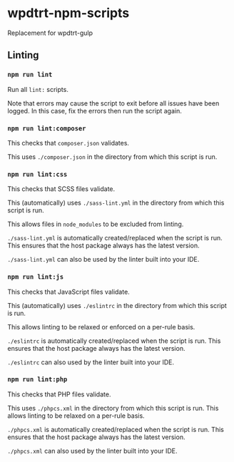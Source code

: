 # wpdtrt-npm-scripts

Replacement for wpdtrt-gulp

## Linting

### `npm run lint`

Run all `lint:` scripts.

Note that errors may cause the script to exit before all issues have been logged. In this case, fix the errors then run the script again.

### `npm run lint:composer`

This checks that `composer.json` validates.

This uses `./composer.json` in the directory from which this script is run.

### `npm run lint:css`

This checks that SCSS files validate.

This (automatically) uses `./sass-lint.yml` in the directory from which this script is run.

This allows files in `node_modules` to be excluded from linting.

`./sass-lint.yml` is automatically created/replaced when the script is run. This ensures that the host package always has the latest version.

`./sass-lint.yml` can also be used by the linter built into your IDE.

### `npm run lint:js`

This checks that JavaScript files validate.

This (automatically) uses `./eslintrc` in the directory from which this script is run.

This allows linting to be relaxed or enforced on a per-rule basis.

`./eslintrc` is automatically created/replaced when the script is run. This ensures that the host package always has the latest version.

`./eslintrc` can also used by the linter built into your IDE.

### `npm run lint:php`

This checks that PHP files validate.

This uses `./phpcs.xml` in the directory from which this script is run. This allows linting to be relaxed on a per-rule basis.

`./phpcs.xml` is automatically created/replaced when the script is run. This ensures that the host package always has the latest version.

`./phpcs.xml` can also used by the linter built into your IDE.

